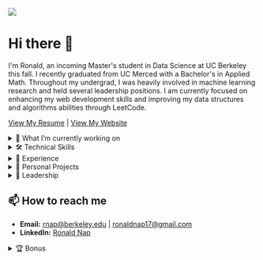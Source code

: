 ![](https://komarev.com/ghpvc/?username=napronald07&color=blue&style=flat-square&label=Profile+visitors) 

# Hi there 👋
I'm Ronald, an incoming Master's student in Data Science at UC Berkeley this fall. I recently graduated from UC Merced with a Bachelor's in Applied Math. Throughout my undergrad, I was heavily involved in machine learning research and held several leadership positions. I am currently focused on enhancing my web development skills and improving my data structures and algorithms abilities through LeetCode.

[View My Resume](https://napronald.github.io/Resume.pdf) | [View My Website](https://napronald.github.io/)

<details>
<summary>🌱 What I’m currently working on</summary>
<br>
I am currently focused on integrating machine learning models into web applications, aiming to create interactive and user-friendly platforms that leverage AI to deliver impactful user experiences. Additionally, I am exploring natural language processing to broaden my understanding of its applications.

</details>

<details>
<summary>🛠 Technical Skills</summary>
<br>

- **Programming Languages:** Python, C++, R, SQL, Matlab, LaTeX
- **Libraries:** PyTorch, Tensorflow, SciKit, NumPy, Pandas, Matplotlib, Torchvision, OpenCV, Pillow, NLTK
- **Web Development:** JavaScript, CSS, HTML, Flask, React
- **Tools & Technologies:** Git, AWS, Docker, HuggingFace, SLURM, Tableau

</details>

<details>
<summary>📝 Experience</summary>
<br>

- **Undergraduate Researcher:** My research focuses on the classification of Whole Slide Images. I was supervised by [Prof. Roummel Marcia](https://faculty.ucmerced.edu/rmarcia/index.html) and graduate mentor Mohammed Aburidi. My work has been accepted for publication and presentation at IEEE EMBC 24. You can view my work [Paper](https://napronald.github.io/EMBC24.pdf) |  [Code](https://github.com/napronald/GI-Cancer-MSI-CCNet-MIL)
  
- **Summer Undergraduate Researcher:** Led a team to enhance the robustness and accuracy of classification models through Generative Adversarial Networks. You can find the work I did [here](https://github.com/napronald/Synthetic-Data-Generation-for-Deep-Learning-Model-Enhancement).
  
- **Data Science Challenge Intern:** Designed models for diagnosing irregular heartbeats and reconstructing cardiac transmembrane potentials at Lawrence Livermore National Laboratory. You can find the work I did [here](https://github.com/napronald/Data-Science-Challenge-2023/blob/main/DSC_poster.pptx.pdf)

</details>

<details>
<summary>🎯 Personal Projects</summary>
<br>
  
- **DigitPro99:** Interactive web-based digit recognition application capable of real-time prediction, comprehensive user interactions, dynamic image annotation, and data retrieval. [View Project Here](https://napronald.github.io/DigitPro99/)
  
- **Lung Cancer Diagnosis with Medical Imaging:** Managed a dataset of 25,000 images, focusing on lung cancer tissues, and implemented various machine learning models. [View Project Here](https://github.com/napronald/Lung-Cancer-Diagnosis-with-Medical-Imaging/)
  
- **Modeling the Relationship Between CO2 Emissions and Human Population:** Constructed mathematical models to analyze the correlation between CO2 emissions and human population dynamics. [View Project Here](https://github.com/napronald/Modeling-the-Relationship-Between-CO2-Emissions-and-Human-Population/)
  
- **Fifa Players Analysis Dashboard:** Interactive dashboard, created using Tableau, provides detailed insights into FIFA player statistics from the years 2018 to 2022. [View Project Here](https://napronald.github.io/FifaDashboard/)
  
</details>

<details>
<summary>🌟 Leadership</summary>
<br>

- **SIAM Undergraduate Representative:**  I represented the interests of undergraduate students and facilitated communication within the SIAM community at UC Merced. I also organized events and activities to promote mathematics and its applications among students. Follow activities on [Instagram](https://www.instagram.com/ucmsiam/).
  
- **Learning Assistant:** I provided academic support to students taking Calculus, helping them understand concepts and improve their performance. Learn more about the [Learning Assistant Program](https://hhmi-ie.ucmerced.edu/capacity-building-projects/learning-assistant-program).
  
- **ACM SIG Data Science Lead:** I created and led interactive workshops focused on Data Science for over 50 undergraduate students. Follow UC Merced ACM on [Instagram](https://www.instagram.com/ucmacm/).

</details>

## 📫 How to reach me
- **Email:** rnap@berkeley.edu | ronaldnap17@gmail.com
- **LinkedIn:** [Ronald Nap](https://www.linkedin.com/in/ronaldnap/)

<details>
<summary>🏆 Bonus</summary>
<be>

![spotify-github-profile](https://spotify-github-profile.kittinanx.com/api/view.svg?uid=ronaldnap&redirect=true][https://spotify-github-profile.kittinanx.com/api/view.svg?uid=ronaldnap&cover_image=false&theme=default&show_offline=true&background_color=121212&interchange=true)

## Personal Interests

🎵 **Music:** I believe music fuels creativity and helps maintain a balanced lifestyle. I am an avid K-pop fan, with [Aespa](https://en.wikipedia.org/wiki/Aespa) and [Ive](https://en.wikipedia.org/wiki/Ive_(group)) being my favorite groups! My favorite songs are [Love Dive](https://www.youtube.com/watch?v=Y8JFxS1HlDo) and [Supernova](https://www.youtube.com/watch?v=phuiiNCxRMg).

🏀 **Sports:** I love following the [NBA](https://www.nba.com/) and [NFL](https://www.nfl.com/). My favorite teams are the Golden State Warriors and the San Francisco 49ers. My favorite players are [Kevin Durant](https://en.wikipedia.org/wiki/Kevin_Durant) and [Steph Curry](https://en.wikipedia.org/wiki/Stephen_Curry).

🏃‍♂️ **Fitness:** I enjoy staying active through running and weightlifting. I typically run 3-5 miles weekly and believe in maintaining physical health to boost mental well-being.

🍲 **Food:** I’m a big fan of hotpot and boba. Some of my favorite spots are [Boiling Point](https://www.bpgroupusa.com/) for hotpot and [Sunright](https://www.snrtea.com/) for boba. Exploring new places to eat is one of my favorite pastimes.

🤝 **Mentorship:** Providing mentorship is important to me. I have greatly benefited from the mentorship I received during my research journey, and I am committed to providing the same support and guidance to others.

</details>
